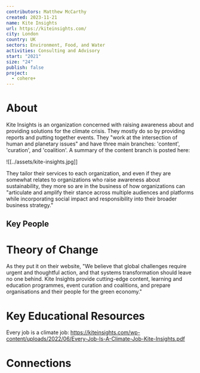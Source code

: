 ```yaml
---
contributors: Matthew McCarthy
created: 2023-11-21
name: Kite Insights
url: https://kiteinsights.com/
city: London
country: UK
sectors: Environment, Food, and Water
activities: Consulting and Advisory
start: "2021"
size: "24"
publish: false
project:
  - cohere+
---
```


# About

Kite Insights is an organization concerned with raising awareness about and providing solutions for the climate crisis. They mostly do so by providing reports and putting together events. They "work at the intersection of human and planetary issues" and have three main branches: 'content', 'curation', and 'coalition'. A summary of the content branch is posted here: 

![[../assets/kite-insights.jpg]]



They tailor their services to each organization, and even if they are somewhat relates to organizations who raise awareness about sustainability, they more so are in the business of how organizations can "articulate and amplify their stance across multiple audiences and platforms while incorporating social impact and responsibility into their broader business strategy." 

## Key People


# Theory of Change

As they put it on their website, "We believe that global challenges require urgent and thoughtful action, and that systems transformation should leave no one behind. Kite Insights provide cutting-edge content, learning and education programmes, event curation and coalitions, and prepare organisations and their people for the green economy."
# Key Educational Resources

Every job is a climate job: https://kiteinsights.com/wp-content/uploads/2022/06/Every-Job-Is-A-Climate-Job-Kite-Insights.pdf
# Connections



